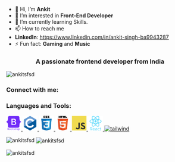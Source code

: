 - 👋 Hi, I’m **Ankit**
- 👀 I’m interested in **Front-End Developer**
- 🌱 I’m currently learning Skills.
- 📫 How to reach me
- **LinkedIn**: https://www.linkedin.com/in/ankit-singh-ba9943287
- ⚡ Fun fact: **Gaming** and **Music** 
<h3 align="center">A passionate frontend developer from India</h3>

<p align="left"> <img src="https://komarev.com/ghpvc/?username=ankitsfsd&label=Profile%20views&color=0e75b6&style=flat" alt="ankitsfsd" /> </p>

<h3 align="left">Connect with me:</h3>
<p align="left">
</p>

<h3 align="left">Languages and Tools:</h3>
<p align="left"> <a href="https://getbootstrap.com" target="_blank" rel="noreferrer"> <img src="https://raw.githubusercontent.com/devicons/devicon/master/icons/bootstrap/bootstrap-plain-wordmark.svg" alt="bootstrap" width="40" height="40"/> </a> <a href="https://www.cprogramming.com/" target="_blank" rel="noreferrer"> <img src="https://raw.githubusercontent.com/devicons/devicon/master/icons/c/c-original.svg" alt="c" width="40" height="40"/> </a> <a href="https://www.w3schools.com/css/" target="_blank" rel="noreferrer"> <img src="https://raw.githubusercontent.com/devicons/devicon/master/icons/css3/css3-original-wordmark.svg" alt="css3" width="40" height="40"/> </a> <a href="https://www.w3.org/html/" target="_blank" rel="noreferrer"> <img src="https://raw.githubusercontent.com/devicons/devicon/master/icons/html5/html5-original-wordmark.svg" alt="html5" width="40" height="40"/> </a> <a href="https://developer.mozilla.org/en-US/docs/Web/JavaScript" target="_blank" rel="noreferrer"> <img src="https://raw.githubusercontent.com/devicons/devicon/master/icons/javascript/javascript-original.svg" alt="javascript" width="40" height="40"/> </a> <a href="https://reactjs.org/" target="_blank" rel="noreferrer"> <img src="https://raw.githubusercontent.com/devicons/devicon/master/icons/react/react-original-wordmark.svg" alt="react" width="40" height="40"/> </a> <a href="https://tailwindcss.com/" target="_blank" rel="noreferrer"> <img src="https://www.vectorlogo.zone/logos/tailwindcss/tailwindcss-icon.svg" alt="tailwind" width="40" height="40"/> </a> </p>

<p><img align="left" src="https://github-readme-stats.vercel.app/api/top-langs?username=ankitsfsd&show_icons=true&locale=en&layout=compact" alt="ankitsfsd" /></p>

<p>&nbsp;<img align="center" src="https://github-readme-stats.vercel.app/api?username=ankitsfsd&show_icons=true&locale=en" alt="ankitsfsd" /></p>

<p><img align="center" src="https://github-readme-streak-stats.herokuapp.com/?user=ankitsfsd&" alt="ankitsfsd" /></p>

<!---
AnkitsFSD/AnkitsFSD is a ✨ special ✨ repository because its `README.md` (this file) appears on your GitHub profile.
You can click the Preview link to take a look at your changes.
--->
